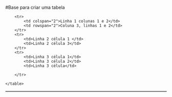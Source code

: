 #Base para criar uma tabela 
<!DOCTYPE html>
<html lang="en">
<head>
    <meta charset="UTF-8">
    <meta name="viewport" content="width=device-width, initial-scale=1.0">
    <title>Tabelas</title>
</head>
<body>
    <table border="1"



        <tr>
            <td colspan="2">Linha 1 colunas 1 e 2</td>
            <td rowspan="2">Coluna 3, linhas 1 e 2</td>
        </tr>
        <tr>
            <td>Linha 2 célula 1 </td>
            <td>Linha 2 célula 3</td>
        </tr>
        <tr>
            <td>Linha 3 célula 1</td>
            <td>Linha 3 célula 2</td>
            <td>Linha 3 célula</td>

        </tr>
    
    </table>
</body>
</html>
